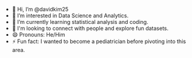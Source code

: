 - 👋 Hi, I’m @davidkim25
- 👀 I’m interested in Data Science and Analytics. 
- 🌱 I’m currently learning statistical analysis and coding.
- 💞️ I'm looking to connect with people and explore fun datasets. 
- 😄 Pronouns: He/Him
- ⚡ Fun fact: I wanted to become a pediatrician before pivoting into this area.  

<!---
davidkim25/davidkim25 is a ✨ special ✨ repository because its `README.md` (this file) appears on your GitHub profile.
You can click the Preview link to take a look at your changes.
--->

